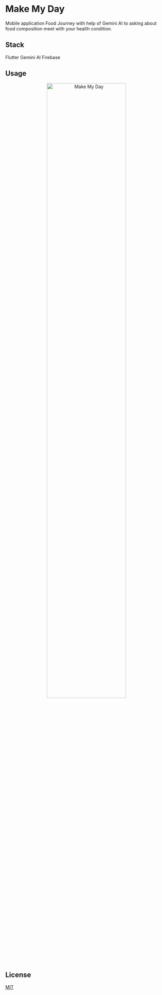 # Make My Day

Mobile application Food Journey with help of Gemini AI to asking about food composition meet with your health condition.

## Stack

Flutter
Gemini AI
Firebase

## Usage

<div align="center">
      <a href="https://www.youtube.com/watch?v=XuP5njzkPtw">
     <img 
      src="https://img.youtube.com/vi/XuP5njzkPtw/0.jpg" 
      alt="Make My Day" 
      style="width:70%;">
      </a>
    </div>
    
## License

[MIT](https://choosealicense.com/licenses/mit/)
